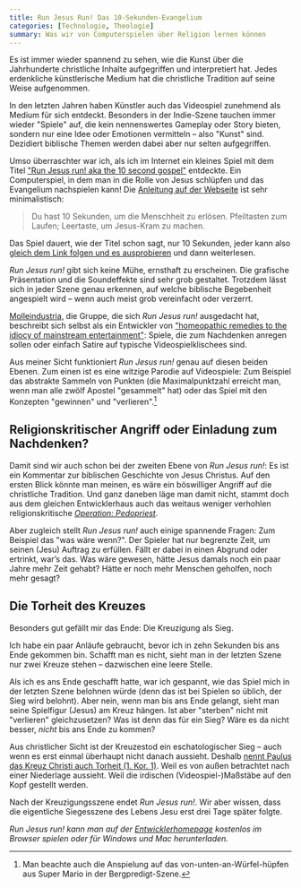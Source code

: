 ```yaml
---
title: Run Jesus Run! Das 10-Sekunden-Evangelium
categories: [Technologie, Theologie]
summary: Was wir von Computerspielen über Religion lernen können
---
```


Es ist immer wieder spannend zu sehen, wie die Kunst über die Jahrhunderte christliche Inhalte aufgegriffen und interpretiert hat. Jedes erdenkliche künstlerische Medium hat die christliche Tradition auf seine Weise aufgenommen. 

In den letzten Jahren haben Künstler auch das Videospiel zunehmend als Medium für sich entdeckt. Besonders in der Indie-Szene tauchen immer wieder "Spiele" auf, die kein nennenswertes Gameplay oder Story bieten, sondern nur eine Idee oder Emotionen vermitteln – also "Kunst" sind. Dezidiert biblische Themen werden dabei aber nur selten aufgegriffen.

Umso überraschter war ich, als ich im Internet ein kleines Spiel mit dem Titel ["Run Jesus run! aka the 10 second gospel"](http://www.molleindustria.org/runjesusrun/run_jesus_run.html) entdeckte. Ein Computerspiel, in dem man in die Rolle von Jesus schlüpfen und das Evangelium nachspielen kann! Die [Anleitung auf der Webseite](http://www.molleindustria.org/runjesusrun/run_jesus_run.html) ist sehr minimalistisch:

> Du hast 10 Sekunden, um die Menschheit zu erlösen.
Pfeiltasten zum Laufen; Leertaste, um Jesus-Kram zu machen. 

Das Spiel dauert, wie der Titel schon sagt, nur 10 Sekunden, jeder kann also [gleich dem Link folgen und es ausprobieren](http://molleindustria.org/runjesusrun/run_jesus_run.html) und dann weiterlesen.

*Run Jesus run!* gibt sich keine Mühe, ernsthaft zu erscheinen. Die grafische Präsentation und die Soundeffekte sind sehr grob gestaltet. Trotzdem lässt sich in jeder Szene genau erkennen, auf welche biblische Begebenheit angespielt wird – wenn auch meist grob vereinfacht oder verzerrt.

[Molleindustria](http://www.molleindustria.org/blog/about/), die Gruppe, die sich *Run Jesus run!* ausgedacht hat, beschreibt sich selbst als ein Entwickler von ["homeopathic remedies to the idiocy of mainstream entertainment"](http://www.molleindustria.org/blog/about/): Spiele, die zum Nachdenken anregen sollen oder einfach Satire auf typische Videospielklischees sind.

Aus meiner Sicht funktioniert *Run Jesus run!* genau auf diesen beiden Ebenen. Zum einen ist es eine witzige Parodie auf Videospiele: Zum Beispiel das abstrakte Sammeln von Punkten (die Maximalpunktzahl erreicht man, wenn man alle zwölf Apostel "gesammelt" hat) oder das Spiel mit den Konzepten "gewinnen" und "verlieren".[^mario]

[^mario]: Man beachte auch die Anspielung auf das von-unten-an-Würfel-hüpfen aus Super Mario in der Bergpredigt-Szene.

## Religionskritischer Angriff oder Einladung zum Nachdenken?

Damit sind wir auch schon bei der zweiten Ebene von *Run Jesus run!*: Es ist ein Kommentar zur biblischen Geschichte von Jesus Christus. Auf den ersten Blick könnte man meinen, es wäre ein böswilliger Angriff auf die christliche Tradition. Und ganz daneben läge man damit nicht, stammt doch aus dem gleichen Entwicklerhaus auch das weitaus weniger verhohlen religionskritische *[Operation: Pedopriest](http://www.molleindustria.org/en/operation-pedopriest/)*. 

Aber zugleich stellt *Run Jesus run!* auch einige spannende Fragen: Zum Beispiel das "was wäre wenn?". Der Spieler hat nur begrenzte Zeit, um seinen (Jesu) Auftrag zu erfüllen. Fällt er dabei in einen Abgrund oder ertrinkt, war’s das. Was wäre gewesen, hätte Jesus damals noch ein paar Jahre mehr Zeit gehabt? Hätte er noch mehr Menschen geholfen, noch mehr gesagt?

## Die Torheit des Kreuzes

Besonders gut gefällt mir das Ende: Die Kreuzigung als Sieg. 

Ich habe ein paar Anläufe gebraucht, bevor ich in zehn Sekunden bis ans Ende gekommen bin. Schafft man es nicht, sieht man in der letzten Szene nur zwei Kreuze stehen – dazwischen eine leere Stelle.

Als ich es ans Ende geschafft hatte, war ich gespannt, wie das Spiel mich in der letzten Szene belohnen würde (denn das ist bei Spielen so üblich, der Sieg wird belohnt). Aber nein, wenn man bis ans Ende gelangt, sieht man seine Spielfigur (Jesus) am Kreuz hängen. Ist aber "sterben" nicht mit "verlieren" gleichzusetzen? Was ist denn das für ein Sieg? Wäre es da nicht besser, *nicht* bis ans Ende zu kommen?

Aus christlicher Sicht ist der Kreuzestod ein eschatologischer Sieg – auch wenn es erst einmal überhaupt nicht danach aussieht. Deshalb [nennt Paulus das Kreuz Christi auch Torheit (1. Kor. 1)](http://www.bibleserver.com/text/LUT/1.Korinther1). Weil es von außen betrachtet nach einer Niederlage aussieht. Weil die irdischen (Videospiel-)Maßstäbe auf den Kopf gestellt werden. 

Nach der Kreuzigungsszene endet *Run Jesus run!*. Wir aber wissen, dass die eigentliche Siegesszene des Lebens Jesu erst drei Tage später folgte.

*Run Jesus run! kann man auf der [Entwicklerhomepage](http://www.molleindustria.org/runjesusrun/run_jesus_run.html) kostenlos im Browser spielen oder für Windows und Mac herunterladen.*